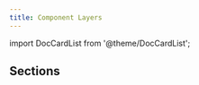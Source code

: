 ```yaml
---
title: Component Layers
---
```


import DocCardList from '@theme/DocCardList';

## Sections

<DocCardList />